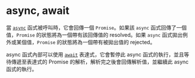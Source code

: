 # async, await

當 [`async`](https://developer.mozilla.org/zh-TW/docs/Web/JavaScript/Reference/Statements/async\_function) 函式被呼叫時，它會回傳一個 `Promise`。如果該 `async` 函式回傳了一個值，`Promise` 的狀態將為一個帶有該回傳值的 resolved。如果 `async` 函式拋出例外或某個值，`Promise` 的狀態將為一個帶有被拋出值的 rejected。

async 函式內部可以使用 [`await`](https://developer.mozilla.org/zh-TW/docs/Web/JavaScript/Reference/Operators/await) 表達式，它會暫停此 async 函式的執行，並且等待傳遞至表達式的 Promise 的解析，解析完之後會回傳解析值，並繼續此 async 函式的執行。



